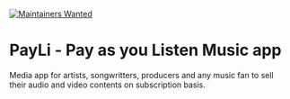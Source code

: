 [![Maintainers Wanted](https://img.shields.io/badge/maintainers-wanted-red.svg)](#)

# PayLi - Pay as you Listen Music app
Media app for artists, songwritters, producers and any music fan to sell their audio and video contents on subscription basis. 
